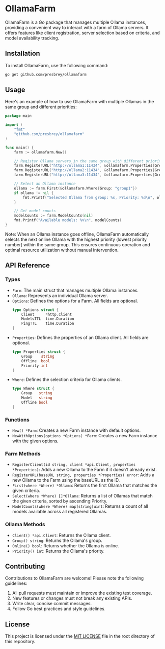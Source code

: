 # OllamaFarm

OllamaFarm is a Go package that manages multiple Ollama instances, providing a convenient way to interact with a farm of Ollama servers. It offers features like client registration, server selection based on criteria, and model availability tracking.

## Installation

To install OllamaFarm, use the following command:

```bash
go get github.com/presbrey/ollamafarm
```

## Usage

Here's an example of how to use OllamaFarm with multiple Ollamas in the same group and different priorities:

```go
package main

import (
    "fmt"
    "github.com/presbrey/ollamafarm"
)

func main() {
    farm := ollamafarm.New()

    // Register Ollama servers in the same group with different priorities
    farm.RegisterURL("http://ollama1:11434", &ollamafarm.Properties{Group: "group1", Priority: 1})
    farm.RegisterURL("http://ollama2:11434", &ollamafarm.Properties{Group: "group1", Priority: 2})
    farm.RegisterURL("http://ollama3:11434", &ollamafarm.Properties{Group: "group1", Priority: 3})

    // Select an Ollama instance
    ollama := farm.First(&ollamafarm.Where{Group: "group1"})
    if ollama != nil {
        fmt.Printf("Selected Ollama from group: %s, Priority: %d\n", ollama.Group(), ollama.Priority())
    }

    // Get model counts
    modelCounts := farm.ModelCounts(nil)
    fmt.Printf("Available models: %v\n", modelCounts)
}
```

Note: When an Ollama instance goes offline, OllamaFarm automatically selects the next online Ollama with the highest priority (lowest priority number) within the same group. This ensures continuous operation and optimal resource utilization without manual intervention.

## API Reference

### Types

* `Farm`: The main struct that manages multiple Ollama instances.
* `Ollama`: Represents an individual Ollama server.
* `Options`: Defines the options for a Farm. All fields are optional.
  ```go
  type Options struct {
      Client     *http.Client
      ModelsTTL  time.Duration
      PingTTL    time.Duration
  }
  ```
* `Properties`: Defines the properties of an Ollama client. All fields are optional.
  ```go
  type Properties struct {
      Group    string
      Offline  bool
      Priority int
  }
  ```
* `Where`: Defines the selection criteria for Ollama clients.
  ```go
  type Where struct {
      Group   string
      Model   string
      Offline bool
  }
  ```

### Functions

* `New() *Farm`: Creates a new Farm instance with default options.
* `NewWithOptions(options *Options) *Farm`: Creates a new Farm instance with the given options.

### Farm Methods

* `RegisterClient(id string, client *api.Client, properties *Properties)`: Adds a new Ollama to the Farm if it doesn't already exist.
* `RegisterURL(baseURL string, properties *Properties) error`: Adds a new Ollama to the Farm using the baseURL as the ID.
* `First(where *Where) *Ollama`: Returns the first Ollama that matches the given criteria.
* `Select(where *Where) []*Ollama`: Returns a list of Ollamas that match the given criteria, sorted by ascending Priority.
* `ModelCounts(where *Where) map[string]uint`: Returns a count of all models available across all registered Ollamas.

### Ollama Methods

* `Client() *api.Client`: Returns the Ollama client.
* `Group() string`: Returns the Ollama's group.
* `Online() bool`: Returns whether the Ollama is online.
* `Priority() int`: Returns the Ollama's priority.

## Contributing

Contributions to OllamaFarm are welcome! Please note the following guidelines:

1. All pull requests must maintain or improve the existing test coverage.
2. New features or changes must not break any existing APIs.
3. Write clear, concise commit messages.
4. Follow Go best practices and style guidelines.

## License

This project is licensed under the [MIT LICENSE](LICENSE.txt) file in the root directory of this repository.

